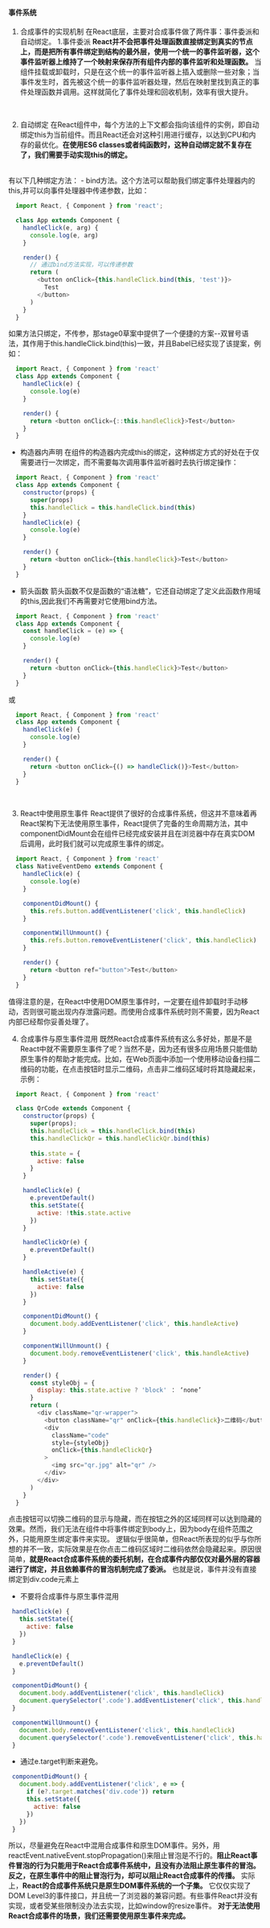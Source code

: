 <!--
 * @Description: 事件系统
-->
#### 事件系统
  1. 合成事件的实现机制
  在React底层，主要对合成事件做了两件事：事件委派和自动绑定。
  1.事件委派
  __React并不会把事件处理函数直接绑定到真实的节点上，而是把所有事件绑定到结构的最外层，使用一个统一的事件监听器，这个事件监听器上维持了一个映射来保存所有组件内部的事件监听和处理函数。__ 当组件挂载或卸载时，只是在这个统一的事件监听器上插入或删除一些对象；当事件发生时，首先被这个统一的事件监听器处理，然后在映射里找到真正的事件处理函数并调用。这样就简化了事件处理和回收机制，效率有很大提升。
  <br />

  2. 自动绑定
  在React组件中，每个方法的上下文都会指向该组件的实例，即自动绑定this为当前组件。而且React还会对这种引用进行缓存，以达到CPU和内存的最优化。__在使用ES6 classes或者纯函数时，这种自动绑定就不复存在了，我们需要手动实现this的绑定。__
  <br />
  有以下几种绑定方法：
  - bind方法。这个方法可以帮助我们绑定事件处理器内的this,并可以向事件处理器中传递参数，比如：

  ```javascript
    import React, { Component } from 'react';

    class App extends Component {
      handleClick(e, arg) {
        console.log(e, arg)
      }

      render() {
        // 通过bind方法实现，可以传递参数
        return (
          <button onClick={this.handleClick.bind(this, 'test')}>
            Test
          </button>
        )
      }
    }
  ```
  如果方法只绑定，不传参，那stage0草案中提供了一个便捷的方案--双冒号语法，其作用于this.handleClick.bind(this)一致，并且Babel已经实现了该提案，例如：

  ```javascript
    import React, { Component } from 'react'
    class App extends Component {
      handleClick(e) {
        console.log(e)
      }

      render() {
        return <button onClick={::this.handleClick}>Test</button>
      }
    } 
  ```
  - 构造器内声明
  在组件的构造器内完成this的绑定，这种绑定方式的好处在于仅需要进行一次绑定，而不需要每次调用事件监听器时去执行绑定操作：
  ```javascript
    import React, { Component } from 'react'
    class App extends Component {
      constructor(props) {
        super(props)
        this.handleClick = this.handleClick.bind(this)
      }
      handleClick(e) {
        console.log(e)
      }

      render() {
        return <button onClick={this.handleClick}>Test</button>
      }
    }
  ```
  - 箭头函数
  箭头函数不仅是函数的“语法糖”，它还自动绑定了定义此函数作用域的this,因此我们不再需要对它使用bind方法。
  ```javascript
    import React, { Component } from 'react'
    class App extends Component {
      const handleClick = (e) => {
        console.log(e)
      }

      render() {
        return <button onClick={this.handleClick}>Test</button>
      }
    }
  ```
  或
  ```javascript
    import React, { Component } from 'react'
    class App extends Component {
      handleClick(e) {
        console.log(e)
      }

      render() {
        return <button onClick={() => handleClick()}>Test</button>
      }
    }
  ```
  <br />

  3. React中使用原生事件
  React提供了很好的合成事件系统，但这并不意味着再React架构下无法使用原生事件，React提供了完备的生命周期方法，其中componentDidMount会在组件已经完成安装并且在浏览器中存在真实DOM后调用，此时我们就可以完成原生事件的绑定。
  
  ```javascript
    import React, { Component } from 'react'
    class NativeEventDemo extends Component {
      handleClick(e) {
        console.log(e)
      }

      componentDidMount() {
        this.refs.button.addEventListener('click', this.handleClick)
      }

      componentWillUnmount() {
        this.refs.button.removeEventListener('click', this.handleClick)
      }

      render() {
        return <button ref="button">Test</button>
      }
    } 
  ```
  值得注意的是，在React中使用DOM原生事件时，一定要在组件卸载时手动移动，否则很可能出现内存泄露问题。而使用合成事件系统时则不需要，因为React内部已经帮你妥善处理了。
  <br />

4. 合成事件与原生事件混用
既然React合成事件系统有这么多好处，那是不是React中就不需要原生事件了呢？当然不是，因为还有很多应用场景只能借助原生事件的帮助才能完成。比如，在Web页面中添加一个使用移动设备扫描二维码的功能，在点击按钮时显示二维码，点击非二维码区域时将其隐藏起来，示例：
```javascript
  import React, { Component } from 'react'

  class QrCode extends Component {
    constructor(props) {
      super(props);
      this.handleClick = this.handleClick.bind(this)
      this.handleClickQr = this.handleClickQr.bind(this)
      
      this.state = {
        active: false
      }
    }

    handleClick(e) {
      e.preventDefault()
      this.setState({
        active: !this.state.active
      })
    }

    handleClickQr(e) {
      e.preventDefault()
    }

    handleActive(e) {
      this.setState({
        active: false
      })
    }

    componentDidMount() {
      document.body.addEventListener('click', this.handleActive)
    }

    componentWillUnmount() {
      document.body.removeEventListener('click', this.handleActive)
    }

    render() {
      const styleObj = {
        display: this.state.active ? 'block' ： ‘none’
      }
      return (
        <div className="qr-wrapper">
          <button className="qr" onClick={this.handleClick}>二维码</button>
          <div
            className="code"
            style={styleObj}
            onClick={this.handleClickQr}
          >
            <img src="qr.jpg" alt="qr" />
          </div>
        </div>
      )
    }
  }
```
点击按钮可以切换二维码的显示与隐藏，而在按钮之外的区域同样可以达到隐藏的效果。然而，我们无法在组件中将事件绑定到body上，因为body在组件范围之外，只能用原生绑定事件来实现。
逻辑似乎很简单，但React所表现的似乎与你所想的并不一致，实际效果是在你点击二维码区域时二维码依然会隐藏起来。原因很简单，__就是React合成事件系统的委托机制，在合成事件内部仅仅对最外层的容器进行了绑定，并且依赖事件的冒泡机制完成了委派。__
也就是说，事件并没有直接绑定到div.code元素上
 - 不要将合成事件与原生事件混用
 ```javascript
  handleClick(e) {
    this.setState({
      active: false
    })
  }

  handleClick(e) {
    e.preventDefault()
  }

  componentDidMount() {
    document.body.addEventListener('click', this.handleClick)
    document.querySelector('.code').addEventListener('click', this.handleClickQr)
  }

  componentWillUnmount() {
    document.body.removeEventListener('click', this.handleClick)
    document.querySelector('.code').removeEventListener('click', this.handleClickQr)
  }
 ```
 - 通过e.target判断来避免。
 ```javascript
  componentDidMount() {
    document.body.addEventListener('click', e => {
      if (e?.target.matches('div.code')) return
      this.setState({
        active: false
      })
    })
  }
 ```
 所以，尽量避免在React中混用合成事件和原生DOM事件。另外，用reactEvent.nativeEvent.stopPropagation()来阻止冒泡是不行的。__阻止React事件冒泡的行为只能用于React合成事件系统中，且没有办法阻止原生事件的冒泡。反之，在原生事件中的阻止冒泡行为，却可以阻止React合成事件的传播。__
 实际上，__React的合成事件系统只是原生DOM事件系统的一个子集。__ 它仅仅实现了DOM Level3的事件接口，并且统一了浏览器的兼容问题。有些事件React并没有实现，或者受某些限制没办法去实现，比如window的resize事件。
 __对于无法使用React合成事件的场景，我们还需要使用原生事件来完成。__